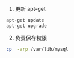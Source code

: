 
1. 更新 apt-get

```bash
apt-get update
apt-get upgrade
```
2. 负责保存权限

```bash
cp  -arp /var/lib/mysql
```
